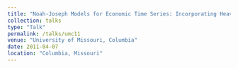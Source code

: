 ```yaml
---
title: "Noah-Joseph Models for Economic Time Series: Incorporating Heavy Tails and Long Range Dependence"
collection: talks
type: "Talk"
permalink: /talks/umc11
venue: "University of Missouri, Columbia"
date: 2011-04-07
location: "Columbia, Missouri"
---
```

